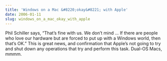 ```yaml
---
title: 'Windows on a Mac &#8220;okay&#8221; with Apple'
date: 2006-01-11
slug: windows_on_a_mac_okay_with_apple
---
```

<p>Phil Schiller says, &#8220;That’s fine with us. We don’t mind &#8230; If there are people who love our hardware but are forced to put up with a Windows world, then that’s OK.&#8221; This is great news, and confirmation that Apple&#8217;s not going to try and shut down any operations that try and perform this task. Dual-OS Macs, mmmm.</p>